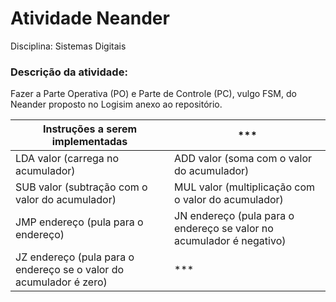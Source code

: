 # Atividade Neander
Disciplina: Sistemas Digitais
  

### Descrição da atividade:

Fazer a Parte Operativa (PO) e Parte de Controle (PC), vulgo FSM, do Neander proposto no Logisim anexo ao repositório.

| Instruções a serem implementadas|***|
|--|--|
| LDA valor (carrega no acumulador) | ADD valor (soma com o valor do acumulador)|
| SUB valor (subtração com o valor do acumulador) | MUL valor (multiplicação com o valor do acumulador) |
| JMP endereço (pula para o endereço) | JN endereço (pula para o endereço se valor no acumulador é negativo) |
| JZ endereço (pula para o endereço se o valor do acumulador é zero) | *** |







